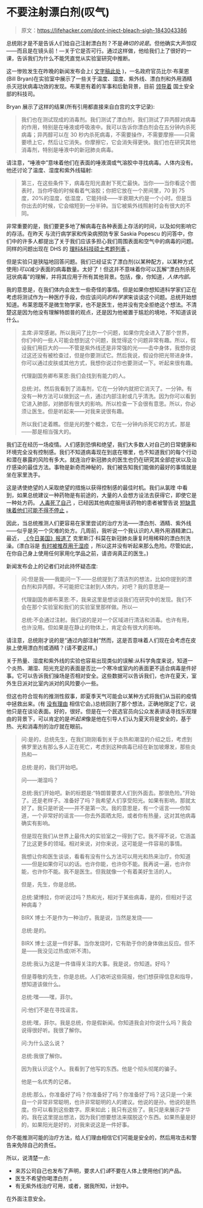 # 不要注射漂白剂(叹气)

> 原文：<https://lifehacker.com/dont-inject-bleach-sigh-1843043386>

总统刚才是不是告诉人们给自己注射漂白剂？不是*确切的说是*。但他确实大声惊叹——而且是在镜头前！—关于它是否可行。通过这样做，他给我们上了很好的一课，告诉我们为什么不能凭直觉从实验室研究中推断。



这一惨败发生在昨晚的新闻发布会上( [文字稿此处](https://www.whitehouse.gov/briefings-statements/remarks-president-trump-vice-president-pence-members-coronavirus-task-force-press-briefing-31/) )，一名政府官员比尔·布莱恩(Bill Bryan)在实验室中展示了一些关于温度、湿度、紫外线、漂白剂和外用酒精杀灭冠状病毒功效的发现。布莱恩有着的军事和后勤背景，目前 [领导着](https://www.dhs.gov/science-and-technology/william-n-bryan) 国土安全部的科技司。

Bryan 展示了这样的结果(所有引用都直接来自白宫的文字记录):

> 我们也在测试现成的消毒剂。我们测试了漂白剂，我们测试了异丙醇对病毒的作用，特别是在唾液或呼吸液中。我可以告诉你漂白剂会在五分钟内杀死病毒；异丙醇可以在 30 秒内杀死病毒，不需要操作，不需要摩擦——只需要喷上它，然后让它消失。你摩擦它，它会消失得更快。我们也在研究其他消毒剂，特别是唾液中的新冠肺炎病毒。

请注意，“唾液中”意味着他们在表面的唾液滴或气溶胶中寻找病毒。人体内没有。他还讨论了温度、湿度和紫外线辐射:

> 第三，在这些条件下，病毒在阳光直射下死亡最快。当你——当你看这个图表时，当你呼吸的时候看着气溶胶；你把它放在一个房间里，70 到 75 度，20%的湿度，低湿度，它能持续——半衰期大约是一个小时。但是当你出去的时候，它会缩短到一分半钟。当它被紫外线照射时会有很大的不同。

非常重要的是，我们要更多地了解病毒在各种表面上存活的时间，以及如何影响它的存活。在昨天 与流行病学家和传染病预防专家 Saskia Popescu 的问答中，你们中的许多人都提出了关于我们应该多担心我们周围表面和空气中的病毒的问题。同样的问题出现在 DHS 的 [理科&科技硕士考题列表](https://www.dhs.gov/publication/st-master-question-list-covid-19) 。

但是实验只是狭隘地回答问题。我们已经证实了漂白剂(以某种配方，以某种方式使用)*可以*减少表面的病毒数量。太好了！但这并不意味着你可以瓦解“漂白剂杀死冠状病毒”的理解，并将其应用于所有其他背景。包括，像，你知道，*人体内部。*

我的意思是，在我们体内会发生一些奇怪的事情。但是如果你想知道科学家们正在考虑将测试作为一种医疗手段，你应该问问*的科学家*来谈谈这个问题。总统开始想知道。布莱恩既不是微生物学家，也不是医生，他并没有完全拒绝这个想法。不清楚这是因为他没有理解特朗普的观点，还是因为他被置于尴尬的境地，不知道该说什么。

> 主席:非常感谢。所以我问了比尔一个问题，如果你完全进入了那个世界，你们中的一些人可能会想到这个问题，我觉得这个问题非常有趣。所以，假设我们用巨大的——不管是紫外线还是非常强的光——击中身体，我想你说过这还没有被检查过，但是你要测试它。然后我说，假设你把光带进身体，你可以通过皮肤或其他方式，我想你说过你也要测试一下。听起来很有趣。
> 
> 代理副国务卿布莱恩:我们会找到有能力的人。
> 
> 总统:对。然后我看到了消毒剂，它在一分钟内就把它消灭了。一分钟。有没有一种方法可以做到这一点，通过内部注射或几乎清洗。因为你可以看到它进入肺部，对肺部有很大的影响。所以检查一下会很有意思。所以，你必须让医生。但是听起来——对我来说很有趣。
> 
> 所以我们走着瞧。但是光的整个概念，它在一分钟内杀死它的方式，那是——那是相当强大的。

我们正在经历一场疫情。人们感到恐惧和绝望，我们大多数人对自己的日常健康和环境完全没有控制感。我们不知道病毒现在到底在哪里，也不知道我们的每个行动和潜在暴露的风险有多大。就连治疗新冠肺炎的医生也仍在研究其全部症状以及治疗感染的最佳方法。事物是新奇而神秘的，我们被告知我们能做的最好的事情就是坐在家里洗手。

这是诱使绝望的人采取绝望的措施以获得控制感的最佳时机。我们从氯喹 中看到，如果总统建议一种药物是有前途的，大量的人会想方设法去获得它，即使它是一种处方药。 [人毒死了自己](https://www.livescience.com/coronavirus-chloroquine-self-medication-kills-man.html) ，已经因其他病症服用该药物的患者被警告说 [短缺意味着他们可能不得不停止](https://www.newsweek.com/fda-shortage-hydroxychloroquine-chloroquine-1495555) 。

因此，当总统推测人们更容易在家里尝试的治疗方法——漂白剂、酒精、紫外线——似乎是另一个灾难的处方。几周前，我听说一个我认识的人用外用酒精漱口。最近， [《今日美国》报道了](https://www.yahoo.com/entertainment/cristina-cuomo-says-she-treated-132900510.html?soc_src=social-sh&soc_trk=tw) 克里斯汀·科莫在新冠肺炎康复时用稀释的漂白剂洗澡。(漂白浴是 [有时被推荐用于湿疹](https://www.aaaai.org/conditions-and-treatments/library/allergy-library/bleach-bath-recipe-for-skin-conditions) ，所以这并没有听起来那么危险。尽管如此，在你自己身上使用任何家用化学品之前，请咨询真正的医生。)

新闻发布会上的记者们对此持怀疑态度:

> 问:但是我——我能问一下——总统提到了清洁剂的想法，比如你提到的漂白剂和异丙醇。不可能把它注射到人体内，对吧？我的意思是—
> 
> 代理副国务卿布莱恩:不，我来这里是想谈谈我们在研究中的发现。我们不会在那个实验室和我们的实验室里那样做。所以—
> 
> 总统:不会通过注射。我们说的是对一个区域进行清洁和消毒。也许有用，也许没用。但如果是在静止的物体上，肯定会有很大的影响。

请注意，总统刚才说的是“通过内部注射”然而，这是否意味着人们现在会考虑在皮肤上使用漂白剂或酒精？(请不要这样。)

关于热量、湿度和紫外线的实验也容易出现类似的误解:从科学角度来说，知道一个炎热、潮湿、阳光充足的表面是否比一个寒冷或室内的表面更不适合病毒是件好事。它可以告诉我们操场是否相对安全。这些数据可以告诉我们，也许在夏天，室外生日派对比室内派对的风险要小一些。

但这也符合现有的推测性叙事，即夏季天气可能会以某种方式将我们从当前的疫情中拯救出来。(有 [没有理由](https://www.bbc.com/news/health-52121376) 相信它会。)总统回到了那个想法，正确地限定了它，说他只是在谈论表面。好的，很好。但是在一个民选官员向公众发表讲话寻找乐观理由的背景下，可以肯定的是*听起来*像是他在引导人们认为夏天将是安全的，基于热、光和消毒剂的治疗就在眼前。

> 问:是的，总统先生，在我们刚刚看到关于炎热和潮湿的介绍之后，考虑到佛罗里达有那么多人正在死亡，考虑到这种病毒已经在新加坡爆发，那些炎热和—
> 
> 总统:是的，我们开始吧。
> 
> 问——潮湿吗？
> 
> 总统:我们开始吧。新的标题是:“特朗普要求人们到外面去。那很危险。”开始了。还是老样子。准备好了吗？我希望人们享受阳光。如果有影响，那就太好了。我只是听说——并不是第一次。我的意思是，有一个谣言——你知道，一个非常好的谣言——你去外面晒太阳，或者你有热量，这对其他病毒确实有影响。
> 
> 但是现在我们从世界上最伟大的实验室之一得到了它。我不得不说，它涵盖了比这更多的领域。相对来说，对你来说，这可能是一件容易的事情。
> 
> 我想让你和医生谈谈，看看有没有什么方法可以用光和热来治疗。你知道——但是如果你可以的话。也许你能，也许你不能。我再说一遍，也许你能，也许你不能。我不是医生。但我就像一个有着美好生活的人。
> 
> 但是，先生，你是总统。
> 
> 总统:黛博拉，你听说过吗？热和光，相对于某些病毒，是的，但相对于这种病毒？
> 
> BIRX 博士:不是作为一种治疗。我是说，当然是发烧——
> 
> 总统:是的。
> 
> BIRX 博士:这是一件好事。当你发烧时，它有助于你的身体做出反应。但不是——我没见过热或(听不清)。
> 
> 总统:我认为这是一件值得关注的大事。我是说，你知道。好吗？
> 
> 但是尊敬的先生，你是总统。人们收听这些简报，他们想获得信息和指导，想知道该做什么。
> 
> 总统:嘿——嘿，菲尔。
> 
> 问:他们不是在寻找谣言。
> 
> 总统:嘿，菲尔。我是总统，你是假新闻。你知道我会对你说什么吗？我会说得很好听。我很了解你。
> 
> 问:为什么这么说？
> 
> 总统:我很了解你。
> 
> 因为我认识这个人。我看到了他写的东西。他是个彻头彻尾的骗子。
> 
> 他是一名优秀的记者。
> 
> 总统:那么，你准备好了吗？你准备好了吗？你准备好了吗？这只是一个来自一个非常非常聪明，也许非常聪明的人的建议。他说的是孙。他说的是热度。你可以看到这些数字。原来如此；我只有这些了。我只是来展示才华的。我在这里提出想法，因为我们想要想法来摆脱这个东西。如果热量是好的，如果阳光是好的，对我来说这是一件好事。

你不能推测可能的治疗方法，给人们理由相信它们可能是安全的，然后用攻击和警告来免除自己的责任。

所以，说清楚一点:

*   来苏公司自己也发布了声明，要求人们*请*不要在人体上使用他们的产品。
*   医生不希望你喝漂白剂 。
*   有无紫外线治疗可用，或者，据我所知，计划中。

在外面注意安全。